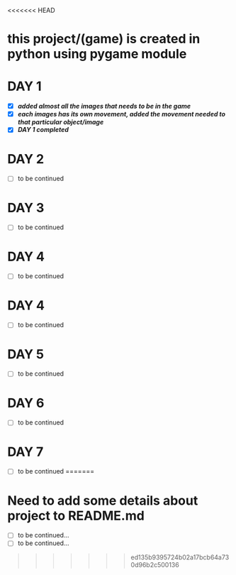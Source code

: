 <<<<<<< HEAD
# this project/(game) is created in python using pygame module

# DAY 1
- [x] ***added almost all the images that needs to be in the game***
- [x] ***each images has its own movement, added the movement needed to that particular object/image***
- [x] ***DAY 1 completed***

# DAY 2
- [ ] to be continued
# DAY 3
- [ ] to be continued
# DAY 4
- [ ] to be continued
# DAY 4
- [ ] to be continued
# DAY 5
- [ ] to be continued
# DAY 6
- [ ] to be continued
# DAY 7
- [ ] to be continued
=======
# Need to add some details about project to README.md
- [ ] to be continued... 
- [ ] to be continued...
>>>>>>> ed135b9395724b02a17bcb64a730d96b2c500136

